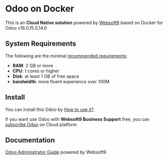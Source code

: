# Odoo on Docker  

This is an **Cloud Native solution** powered by [Websoft9](https://www.websoft9.com) based on Docker for Odoo v16.0,15.0,14.0

## System Requirements

The following are the minimal [recommended requirements](https://github.com/odoo/docker):

* **RAM**: 2 GB or more
* **CPU**: 1 cores or higher
* **Disk**: at least 1 GB of free space
* **bandwidth**: more fluent experience over 100M  

## Install

You can install this Odoo by [How to use it?](https://github.com/Websoft9/docker-library#how-to-use-it).   

If you want use Odoo with **Websoft9 Business Support** free, you can [subscribe Odoo](https://www.websoft9.com/apps) on Cloud platform

## Documentation

[Odoo Administrator Guide](https://support.websoft9.com/docs/odoo) powered by Websoft9
